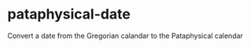 pataphysical-date
=================

Convert a date from the Gregorian calandar to the Pataphysical calendar
